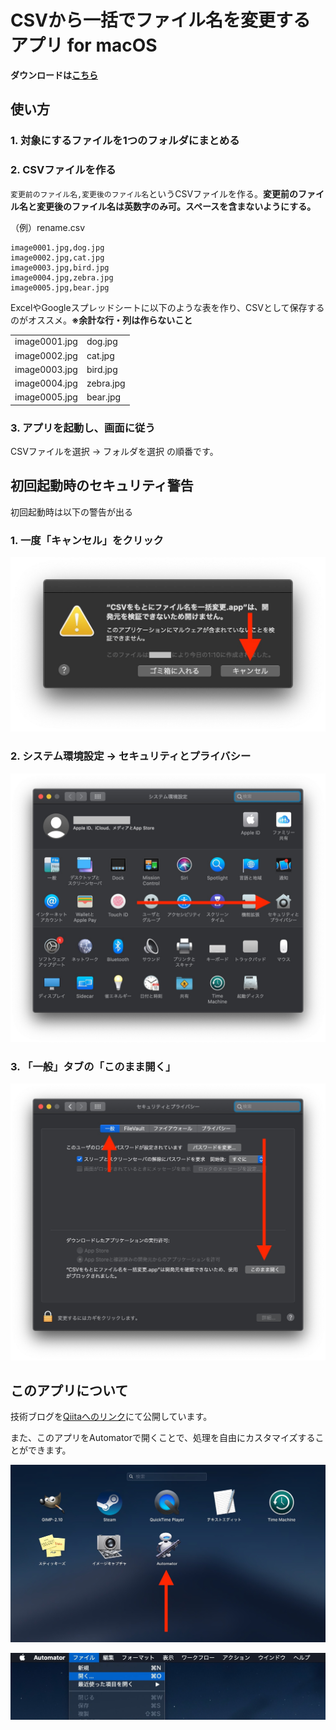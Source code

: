# CSVから一括でファイル名を変更するアプリ for macOS

**ダウンロードは[こちら]()**

## 使い方
### 1. 対象にするファイルを1つのフォルダにまとめる
### 2. CSVファイルを作る

`変更前のファイル名,変更後のファイル名`というCSVファイルを作る。**変更前のファイル名と変更後のファイル名は英数字のみ可。スペースを含まないようにする。**

（例）rename.csv

```csv
image0001.jpg,dog.jpg
image0002.jpg,cat.jpg
image0003.jpg,bird.jpg
image0004.jpg,zebra.jpg
image0005.jpg,bear.jpg
```

ExcelやGoogleスプレッドシートに以下のような表を作り、CSVとして保存するのがオススメ。**※余計な行・列は作らないこと**

|               |           |
|---------------|-----------|
| image0001.jpg | dog.jpg   |
| image0002.jpg | cat.jpg   |
| image0003.jpg | bird.jpg  |
| image0004.jpg | zebra.jpg |
| image0005.jpg | bear.jpg  |

### 3. アプリを起動し、画面に従う
CSVファイルを選択 → フォルダを選択 の順番です。

## 初回起動時のセキュリティ警告
初回起動時は以下の警告が出る

### 1. 一度「キャンセル」をクリック

![image1](./sample/image0001.jpg)

### 2. システム環境設定 → セキュリティとプライバシー

![image2](./sample/image0002.jpg)

### 3. 「一般」タブの「このまま開く」

![image3](./sample/image0003.jpg)

## このアプリについて

技術ブログを[Qiitaへのリンク]()にて公開しています。

また、このアプリをAutomatorで開くことで、処理を自由にカスタマイズすることができます。

![image4](./sample/image0004.jpg)

![image5](./sample/image0005.jpg)
